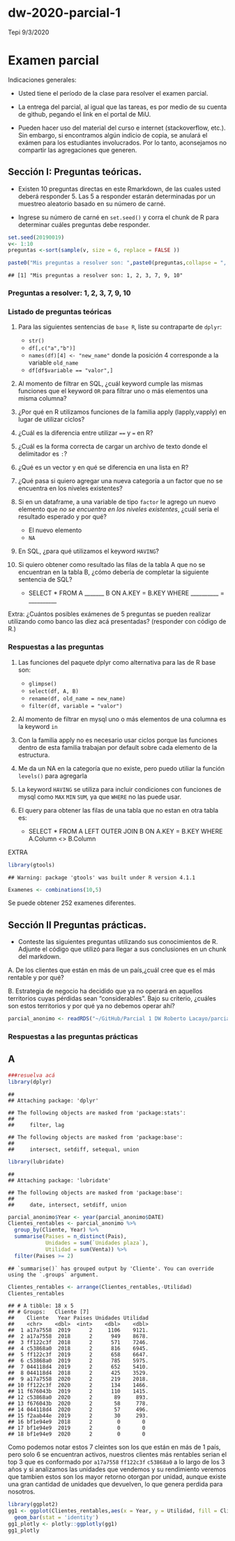 dw-2020-parcial-1
================
Tepi
9/3/2020

# Examen parcial

Indicaciones generales:

-   Usted tiene el período de la clase para resolver el examen parcial.

-   La entrega del parcial, al igual que las tareas, es por medio de su
    cuenta de github, pegando el link en el portal de MiU.

-   Pueden hacer uso del material del curso e internet (stackoverflow,
    etc.). Sin embargo, si encontramos algún indicio de copia, se
    anulará el exámen para los estudiantes involucrados. Por lo tanto,
    aconsejamos no compartir las agregaciones que generen.

## Sección I: Preguntas teóricas.

-   Existen 10 preguntas directas en este Rmarkdown, de las cuales usted
    deberá responder 5. Las 5 a responder estarán determinadas por un
    muestreo aleatorio basado en su número de carné.

-   Ingrese su número de carné en `set.seed()` y corra el chunk de R
    para determinar cuáles preguntas debe responder.

``` r
set.seed(20190019) 
v<- 1:10
preguntas <-sort(sample(v, size = 6, replace = FALSE ))

paste0("Mis preguntas a resolver son: ",paste0(preguntas,collapse = ", "))
```

    ## [1] "Mis preguntas a resolver son: 1, 2, 3, 7, 9, 10"

### Preguntas a resolver: 1, 2, 3, 7, 9, 10

### Listado de preguntas teóricas

1.  Para las siguientes sentencias de `base R`, liste su contraparte de
    `dplyr`:

    -   `str()`
    -   `df[,c("a","b")]`
    -   `names(df)[4] <- "new_name"` donde la posición 4 corresponde a
        la variable `old_name`
    -   `df[df$variable == "valor",]`

2.  Al momento de filtrar en SQL, ¿cuál keyword cumple las mismas
    funciones que el keyword `OR` para filtrar uno o más elementos una
    misma columna?

3.  ¿Por qué en R utilizamos funciones de la familia apply
    (lapply,vapply) en lugar de utilizar ciclos?

4.  ¿Cuál es la diferencia entre utilizar `==` y `=` en R?

5.  ¿Cuál es la forma correcta de cargar un archivo de texto donde el
    delimitador es `:`?

6.  ¿Qué es un vector y en qué se diferencia en una lista en R?

7.  ¿Qué pasa si quiero agregar una nueva categoría a un factor que no
    se encuentra en los niveles existentes?

8.  Si en un dataframe, a una variable de tipo `factor` le agrego un
    nuevo elemento que *no se encuentra en los niveles existentes*,
    ¿cuál sería el resultado esperado y por qué?

    -   El nuevo elemento
    -   `NA`

9.  En SQL, ¿para qué utilizamos el keyword `HAVING`?

10. Si quiero obtener como resultado las filas de la tabla A que no se
    encuentran en la tabla B, ¿cómo debería de completar la siguiente
    sentencia de SQL?

    -   SELECT \* FROM A \_\_\_\_\_\_\_ B ON A.KEY = B.KEY WHERE
        \_\_\_\_\_\_\_\_\_\_ = \_\_\_\_\_\_\_\_\_\_

Extra: ¿Cuántos posibles exámenes de 5 preguntas se pueden realizar
utilizando como banco las diez acá presentadas? (responder con código de
R.)

### Respuestas a las preguntas

1.  Las funciones del paquete dplyr como alternativa para las de R base
    son:

    -   `glimpse()`
    -   `select(df, A, B)`
    -   `rename(df, old_name = new_name)`
    -   `filter(df, variable = "valor")`

2.  Al momento de filtrar en mysql uno o más elementos de una columna es
    la keyword `in`

3.  Con la familia apply no es necesario usar ciclos porque las
    funciones dentro de esta familia trabajan por default sobre cada
    elemento de la estructura.

4.  Me da un NA en la categoría que no existe, pero puedo utiliar la
    función `levels()` para agregarla

5.  La keyword `HAVING` se utiliza para incluir condiciones con
    funciones de mysql como `MAX` `MIN` `SUM`, ya que `WHERE` no las
    puede usar.

6.  El query para obtener las filas de una tabla que no estan en otra
    tabla es:

    -   SELECT \* FROM A LEFT OUTER JOIN B ON A.KEY = B.KEY WHERE
        A.Column &lt;&gt; B.Column

EXTRA

``` r
library(gtools)
```

    ## Warning: package 'gtools' was built under R version 4.1.1

``` r
Examenes <- combinations(10,5)
```

Se puede obtener 252 examenes diferentes.

## Sección II Preguntas prácticas.

-   Conteste las siguientes preguntas utilizando sus conocimientos de R.
    Adjunte el código que utilizó para llegar a sus conclusiones en un
    chunk del markdown.

A. De los clientes que están en más de un país,¿cuál cree que es el más
rentable y por qué?

B. Estrategia de negocio ha decidido que ya no operará en aquellos
territorios cuyas pérdidas sean “considerables”. Bajo su criterio,
¿cuáles son estos territorios y por qué ya no debemos operar ahí?

``` r
parcial_anonimo <- readRDS("~/GitHub/Parcial 1 DW Roberto Lacayo/parcial_anonimo.rds")
```

### Respuestas a las preguntas prácticas

## A

``` r
###resuelva acá
library(dplyr)
```

    ## 
    ## Attaching package: 'dplyr'

    ## The following objects are masked from 'package:stats':
    ## 
    ##     filter, lag

    ## The following objects are masked from 'package:base':
    ## 
    ##     intersect, setdiff, setequal, union

``` r
library(lubridate)
```

    ## 
    ## Attaching package: 'lubridate'

    ## The following objects are masked from 'package:base':
    ## 
    ##     date, intersect, setdiff, union

``` r
parcial_anonimo$Year <- year(parcial_anonimo$DATE)
Clientes_rentables <- parcial_anonimo %>% 
  group_by(Cliente, Year) %>%
  summarise(Paises = n_distinct(Pais),
            Unidades = sum(`Unidades plaza`),
            Utilidad = sum(Venta)) %>% 
  filter(Paises >= 2)
```

    ## `summarise()` has grouped output by 'Cliente'. You can override using the `.groups` argument.

``` r
Clientes_rentables <- arrange(Clientes_rentables,-Utilidad)
Clientes_rentables
```

    ## # A tibble: 18 x 5
    ## # Groups:   Cliente [7]
    ##    Cliente   Year Paises Unidades Utilidad
    ##    <chr>    <dbl>  <int>    <dbl>    <dbl>
    ##  1 a17a7558  2019      2     1106    9121.
    ##  2 a17a7558  2018      2      949    8678.
    ##  3 ff122c3f  2018      2      571    7246.
    ##  4 c53868a0  2018      2      816    6945.
    ##  5 ff122c3f  2019      2      658    6647.
    ##  6 c53868a0  2019      2      785    5975.
    ##  7 044118d4  2019      2      652    5410.
    ##  8 044118d4  2018      2      425    3529.
    ##  9 a17a7558  2020      2      219    2018.
    ## 10 ff122c3f  2020      2      134    1466.
    ## 11 f676043b  2019      2      110    1415.
    ## 12 c53868a0  2020      2       89     893.
    ## 13 f676043b  2020      2       58     778.
    ## 14 044118d4  2020      2       57     496.
    ## 15 f2aab44e  2019      2       30     293.
    ## 16 bf1e94e9  2018      2        0       0 
    ## 17 bf1e94e9  2019      2        0       0 
    ## 18 bf1e94e9  2020      2        0       0

Como podemos notar estos 7 cleintes son los que están en más de 1 país,
pero solo 6 se encuentran activos, nuestros clientes más rentables
serian el top 3 que es conformado por `a17a7558` `ff122c3f` `c53868a0` a
lo largo de los 3 años y si analizamos las unidades que vendemos y su
rendimiento veremos que tambien estos son los mayor retorno otorgan por
unidad, aunque existe una gran cantidad de unidades que devuelven, lo
que genera perdida para nosotros.

``` r
library(ggplot2)
gg1 <- ggplot(Clientes_rentables,aes(x = Year, y = Utilidad, fill = Cliente))+
  geom_bar(stat = 'identity')
gg1_plotly <- plotly::ggplotly(gg1)
gg1_plotly
```

<div id="htmlwidget-72ea22016d065a167ab3" style="width:672px;height:480px;" class="plotly html-widget"></div>
<script type="application/json" data-for="htmlwidget-72ea22016d065a167ab3">{"x":{"data":[{"orientation":"v","width":[0.900000000000091,0.900000000000091,0.900000000000091],"base":[23450.25,22869.16,5154.75],"x":[2019,2018,2020],"y":[5410.39,3529.45,496.4],"text":["Year: 2019<br />Utilidad: 5410.39<br />Cliente: 044118d4","Year: 2018<br />Utilidad: 3529.45<br />Cliente: 044118d4","Year: 2020<br />Utilidad:  496.40<br />Cliente: 044118d4"],"type":"bar","marker":{"autocolorscale":false,"color":"rgba(248,118,109,1)","line":{"width":1.88976377952756,"color":"transparent"}},"name":"044118d4","legendgroup":"044118d4","showlegend":true,"xaxis":"x","yaxis":"y","hoverinfo":"text","frame":null},{"orientation":"v","width":[0.900000000000091,0.900000000000091,0.900000000000091],"base":[14329,14191.02,3136.44],"x":[2019,2018,2020],"y":[9121.25,8678.14,2018.31],"text":["Year: 2019<br />Utilidad: 9121.25<br />Cliente: a17a7558","Year: 2018<br />Utilidad: 8678.14<br />Cliente: a17a7558","Year: 2020<br />Utilidad: 2018.31<br />Cliente: a17a7558"],"type":"bar","marker":{"autocolorscale":false,"color":"rgba(196,154,0,1)","line":{"width":1.88976377952756,"color":"transparent"}},"name":"a17a7558","legendgroup":"a17a7558","showlegend":true,"xaxis":"x","yaxis":"y","hoverinfo":"text","frame":null},{"orientation":"v","width":[0.900000000000091,0.900000000000091,0.900000000000091],"base":[14191.02,14329,3136.44],"x":[2018,2019,2020],"y":[0,0,0],"text":["Year: 2018<br />Utilidad:    0.00<br />Cliente: bf1e94e9","Year: 2019<br />Utilidad:    0.00<br />Cliente: bf1e94e9","Year: 2020<br />Utilidad:    0.00<br />Cliente: bf1e94e9"],"type":"bar","marker":{"autocolorscale":false,"color":"rgba(83,180,0,1)","line":{"width":1.88976377952756,"color":"transparent"}},"name":"bf1e94e9","legendgroup":"bf1e94e9","showlegend":true,"xaxis":"x","yaxis":"y","hoverinfo":"text","frame":null},{"orientation":"v","width":[0.900000000000091,0.900000000000091,0.900000000000091],"base":[7245.98,8353.69,2243.92],"x":[2018,2019,2020],"y":[6945.04,5975.31,892.52],"text":["Year: 2018<br />Utilidad: 6945.04<br />Cliente: c53868a0","Year: 2019<br />Utilidad: 5975.31<br />Cliente: c53868a0","Year: 2020<br />Utilidad:  892.52<br />Cliente: c53868a0"],"type":"bar","marker":{"autocolorscale":false,"color":"rgba(0,192,148,1)","line":{"width":1.88976377952756,"color":"transparent"}},"name":"c53868a0","legendgroup":"c53868a0","showlegend":true,"xaxis":"x","yaxis":"y","hoverinfo":"text","frame":null},{"orientation":"v","width":0.900000000000091,"base":8061.08,"x":[2019],"y":[292.610000000001],"text":"Year: 2019<br />Utilidad:  292.61<br />Cliente: f2aab44e","type":"bar","marker":{"autocolorscale":false,"color":"rgba(0,182,235,1)","line":{"width":1.88976377952756,"color":"transparent"}},"name":"f2aab44e","legendgroup":"f2aab44e","showlegend":true,"xaxis":"x","yaxis":"y","hoverinfo":"text","frame":null},{"orientation":"v","width":[0.900000000000091,0.900000000000091],"base":[6646.51,1466.05],"x":[2019,2020],"y":[1414.57,777.87],"text":["Year: 2019<br />Utilidad: 1414.57<br />Cliente: f676043b","Year: 2020<br />Utilidad:  777.87<br />Cliente: f676043b"],"type":"bar","marker":{"autocolorscale":false,"color":"rgba(165,138,255,1)","line":{"width":1.88976377952756,"color":"transparent"}},"name":"f676043b","legendgroup":"f676043b","showlegend":true,"xaxis":"x","yaxis":"y","hoverinfo":"text","frame":null},{"orientation":"v","width":[0.900000000000091,0.900000000000091,0.900000000000091],"base":[0,0,0],"x":[2018,2019,2020],"y":[7245.98,6646.51,1466.05],"text":["Year: 2018<br />Utilidad: 7245.98<br />Cliente: ff122c3f","Year: 2019<br />Utilidad: 6646.51<br />Cliente: ff122c3f","Year: 2020<br />Utilidad: 1466.05<br />Cliente: ff122c3f"],"type":"bar","marker":{"autocolorscale":false,"color":"rgba(251,97,215,1)","line":{"width":1.88976377952756,"color":"transparent"}},"name":"ff122c3f","legendgroup":"ff122c3f","showlegend":true,"xaxis":"x","yaxis":"y","hoverinfo":"text","frame":null}],"layout":{"margin":{"t":26.2283105022831,"r":7.30593607305936,"b":40.1826484018265,"l":54.7945205479452},"plot_bgcolor":"rgba(235,235,235,1)","paper_bgcolor":"rgba(255,255,255,1)","font":{"color":"rgba(0,0,0,1)","family":"","size":14.6118721461187},"xaxis":{"domain":[0,1],"automargin":true,"type":"linear","autorange":false,"range":[2017.405,2020.595],"tickmode":"array","ticktext":["2018","2019","2020"],"tickvals":[2018,2019,2020],"categoryorder":"array","categoryarray":["2018","2019","2020"],"nticks":null,"ticks":"outside","tickcolor":"rgba(51,51,51,1)","ticklen":3.65296803652968,"tickwidth":0.66417600664176,"showticklabels":true,"tickfont":{"color":"rgba(77,77,77,1)","family":"","size":11.689497716895},"tickangle":-0,"showline":false,"linecolor":null,"linewidth":0,"showgrid":true,"gridcolor":"rgba(255,255,255,1)","gridwidth":0.66417600664176,"zeroline":false,"anchor":"y","title":{"text":"Year","font":{"color":"rgba(0,0,0,1)","family":"","size":14.6118721461187}},"hoverformat":".2f"},"yaxis":{"domain":[0,1],"automargin":true,"type":"linear","autorange":false,"range":[-1443.032,30303.672],"tickmode":"array","ticktext":["0","10000","20000","30000"],"tickvals":[0,10000,20000,30000],"categoryorder":"array","categoryarray":["0","10000","20000","30000"],"nticks":null,"ticks":"outside","tickcolor":"rgba(51,51,51,1)","ticklen":3.65296803652968,"tickwidth":0.66417600664176,"showticklabels":true,"tickfont":{"color":"rgba(77,77,77,1)","family":"","size":11.689497716895},"tickangle":-0,"showline":false,"linecolor":null,"linewidth":0,"showgrid":true,"gridcolor":"rgba(255,255,255,1)","gridwidth":0.66417600664176,"zeroline":false,"anchor":"x","title":{"text":"Utilidad","font":{"color":"rgba(0,0,0,1)","family":"","size":14.6118721461187}},"hoverformat":".2f"},"shapes":[{"type":"rect","fillcolor":null,"line":{"color":null,"width":0,"linetype":[]},"yref":"paper","xref":"paper","x0":0,"x1":1,"y0":0,"y1":1}],"showlegend":true,"legend":{"bgcolor":"rgba(255,255,255,1)","bordercolor":"transparent","borderwidth":1.88976377952756,"font":{"color":"rgba(0,0,0,1)","family":"","size":11.689497716895},"y":0.93503937007874},"annotations":[{"text":"Cliente","x":1.02,"y":1,"showarrow":false,"ax":0,"ay":0,"font":{"color":"rgba(0,0,0,1)","family":"","size":14.6118721461187},"xref":"paper","yref":"paper","textangle":-0,"xanchor":"left","yanchor":"bottom","legendTitle":true}],"hovermode":"closest","barmode":"relative"},"config":{"doubleClick":"reset","showSendToCloud":false},"source":"A","attrs":{"34b4728559d9":{"x":{},"y":{},"fill":{},"type":"bar"}},"cur_data":"34b4728559d9","visdat":{"34b4728559d9":["function (y) ","x"]},"highlight":{"on":"plotly_click","persistent":false,"dynamic":false,"selectize":false,"opacityDim":0.2,"selected":{"opacity":1},"debounce":0},"shinyEvents":["plotly_hover","plotly_click","plotly_selected","plotly_relayout","plotly_brushed","plotly_brushing","plotly_clickannotation","plotly_doubleclick","plotly_deselect","plotly_afterplot","plotly_sunburstclick"],"base_url":"https://plot.ly"},"evals":[],"jsHooks":[]}</script>

## B

``` r
###resuelva acá

Territorio <- parcial_anonimo %>% 
  group_by(Territorio, Cliente) %>%
  summarise(Venta = sum(Venta)) %>% 
  filter(Venta <= -1)
```

    ## `summarise()` has grouped output by 'Territorio'. You can override using the `.groups` argument.

Podemos Notar que estos 15 territorios representan perdidas para la
empresa, por lo que deberiamos dejarlos.

``` r
library(ggplot2)
gg2 <- ggplot(Territorio,aes(Venta, fill = Territorio))+
  geom_bar()
gg2_plotly <- plotly::ggplotly(gg2)
gg2_plotly
```

<div id="htmlwidget-6703db2ab6d8f6b3aa5c" style="width:672px;height:480px;" class="plotly html-widget"></div>
<script type="application/json" data-for="htmlwidget-6703db2ab6d8f6b3aa5c">{"x":{"data":[{"orientation":"v","width":0.423000000000002,"base":0,"x":[-33.56],"y":[1],"text":"count: 1<br />Venta:  -33.56<br />Territorio: 0320288f","type":"bar","marker":{"autocolorscale":false,"color":"rgba(248,118,109,1)","line":{"width":1.88976377952756,"color":"transparent"}},"name":"0320288f","legendgroup":"0320288f","showlegend":true,"xaxis":"x","yaxis":"y","hoverinfo":"text","frame":null},{"orientation":"v","width":0.423000000000002,"base":0,"x":[-62.93],"y":[1],"text":"count: 1<br />Venta:  -62.93<br />Territorio: 0bbe6418","type":"bar","marker":{"autocolorscale":false,"color":"rgba(230,134,19,1)","line":{"width":1.88976377952756,"color":"transparent"}},"name":"0bbe6418","legendgroup":"0bbe6418","showlegend":true,"xaxis":"x","yaxis":"y","hoverinfo":"text","frame":null},{"orientation":"v","width":0.423000000000002,"base":0,"x":[-28.3],"y":[1],"text":"count: 1<br />Venta:  -28.30<br />Territorio: 1d407777","type":"bar","marker":{"autocolorscale":false,"color":"rgba(205,150,0,1)","line":{"width":1.88976377952756,"color":"transparent"}},"name":"1d407777","legendgroup":"1d407777","showlegend":true,"xaxis":"x","yaxis":"y","hoverinfo":"text","frame":null},{"orientation":"v","width":0.423000000000002,"base":0,"x":[-51.66],"y":[1],"text":"count: 1<br />Venta:  -51.66<br />Territorio: 2e4c5a7c","type":"bar","marker":{"autocolorscale":false,"color":"rgba(171,163,0,1)","line":{"width":1.88976377952756,"color":"transparent"}},"name":"2e4c5a7c","legendgroup":"2e4c5a7c","showlegend":true,"xaxis":"x","yaxis":"y","hoverinfo":"text","frame":null},{"orientation":"v","width":0.423000000000002,"base":0,"x":[-8.72],"y":[1],"text":"count: 1<br />Venta:   -8.72<br />Territorio: 3cae948b","type":"bar","marker":{"autocolorscale":false,"color":"rgba(124,174,0,1)","line":{"width":1.88976377952756,"color":"transparent"}},"name":"3cae948b","legendgroup":"3cae948b","showlegend":true,"xaxis":"x","yaxis":"y","hoverinfo":"text","frame":null},{"orientation":"v","width":0.423000000000002,"base":0,"x":[-12.5],"y":[1],"text":"count: 1<br />Venta:  -12.50<br />Territorio: 67696f68","type":"bar","marker":{"autocolorscale":false,"color":"rgba(12,183,2,1)","line":{"width":1.88976377952756,"color":"transparent"}},"name":"67696f68","legendgroup":"67696f68","showlegend":true,"xaxis":"x","yaxis":"y","hoverinfo":"text","frame":null},{"orientation":"v","width":[0.423000000000002,0.423000000000002],"base":[0,0],"x":[-133.73,-20.39],"y":[1,1],"text":"count: 1<br />Venta:      NA<br />Territorio: 67e9cc18","type":"bar","marker":{"autocolorscale":false,"color":"rgba(0,190,103,1)","line":{"width":1.88976377952756,"color":"transparent"}},"name":"67e9cc18","legendgroup":"67e9cc18","showlegend":true,"xaxis":"x","yaxis":"y","hoverinfo":"text","frame":null},{"orientation":"v","width":0.423000000000002,"base":0,"x":[-26.55],"y":[1],"text":"count: 1<br />Venta:  -26.55<br />Territorio: 6837187c","type":"bar","marker":{"autocolorscale":false,"color":"rgba(0,193,154,1)","line":{"width":1.88976377952756,"color":"transparent"}},"name":"6837187c","legendgroup":"6837187c","showlegend":true,"xaxis":"x","yaxis":"y","hoverinfo":"text","frame":null},{"orientation":"v","width":0.423000000000002,"base":0,"x":[-117.6],"y":[1],"text":"count: 1<br />Venta: -117.60<br />Territorio: 7b674f31","type":"bar","marker":{"autocolorscale":false,"color":"rgba(0,191,196,1)","line":{"width":1.88976377952756,"color":"transparent"}},"name":"7b674f31","legendgroup":"7b674f31","showlegend":true,"xaxis":"x","yaxis":"y","hoverinfo":"text","frame":null},{"orientation":"v","width":0.423000000000002,"base":1,"x":[-31.78],"y":[1],"text":"count: 1<br />Venta:  -31.78<br />Territorio: 9d9f2da6","type":"bar","marker":{"autocolorscale":false,"color":"rgba(0,184,231,1)","line":{"width":1.88976377952756,"color":"transparent"}},"name":"9d9f2da6","legendgroup":"9d9f2da6","showlegend":true,"xaxis":"x","yaxis":"y","hoverinfo":"text","frame":null},{"orientation":"v","width":0.423000000000002,"base":0,"x":[-9.97],"y":[1],"text":"count: 1<br />Venta:   -9.97<br />Territorio: bc8e06ed","type":"bar","marker":{"autocolorscale":false,"color":"rgba(0,169,255,1)","line":{"width":1.88976377952756,"color":"transparent"}},"name":"bc8e06ed","legendgroup":"bc8e06ed","showlegend":true,"xaxis":"x","yaxis":"y","hoverinfo":"text","frame":null},{"orientation":"v","width":[0.423000000000002,0.423000000000002],"base":[0,0],"x":[-56.7,-8.25],"y":[1,1],"text":"count: 1<br />Venta:      NA<br />Territorio: bf1e94e9","type":"bar","marker":{"autocolorscale":false,"color":"rgba(132,148,255,1)","line":{"width":1.88976377952756,"color":"transparent"}},"name":"bf1e94e9","legendgroup":"bf1e94e9","showlegend":true,"xaxis":"x","yaxis":"y","hoverinfo":"text","frame":null},{"orientation":"v","width":0.423000000000002,"base":0,"x":[-87.2],"y":[1],"text":"count: 1<br />Venta:  -87.20<br />Territorio: d43e8f6a","type":"bar","marker":{"autocolorscale":false,"color":"rgba(199,124,255,1)","line":{"width":1.88976377952756,"color":"transparent"}},"name":"d43e8f6a","legendgroup":"d43e8f6a","showlegend":true,"xaxis":"x","yaxis":"y","hoverinfo":"text","frame":null},{"orientation":"v","width":0.423000000000002,"base":0,"x":[-31.78],"y":[1],"text":"count: 1<br />Venta:  -31.78<br />Territorio: d7254672","type":"bar","marker":{"autocolorscale":false,"color":"rgba(237,104,237,1)","line":{"width":1.88976377952756,"color":"transparent"}},"name":"d7254672","legendgroup":"d7254672","showlegend":true,"xaxis":"x","yaxis":"y","hoverinfo":"text","frame":null},{"orientation":"v","width":[0.423000000000002,0.423000000000002,0.423000000000002,0.423],"base":[0,0,0,0],"x":[-27.73,-25.18,-21.66,-6.18],"y":[1,1,1,1],"text":"count: 1<br />Venta:      NA<br />Territorio: f7dfc635","type":"bar","marker":{"autocolorscale":false,"color":"rgba(255,97,204,1)","line":{"width":1.88976377952756,"color":"transparent"}},"name":"f7dfc635","legendgroup":"f7dfc635","showlegend":true,"xaxis":"x","yaxis":"y","hoverinfo":"text","frame":null},{"orientation":"v","width":[0.423000000000002,0.423000000000002,0.423000000000002],"base":[0,0,0],"x":[-71.91,-64.14,-22.21],"y":[1,1,1],"text":"count: 1<br />Venta:      NA<br />Territorio: fed6647d","type":"bar","marker":{"autocolorscale":false,"color":"rgba(255,104,161,1)","line":{"width":1.88976377952756,"color":"transparent"}},"name":"fed6647d","legendgroup":"fed6647d","showlegend":true,"xaxis":"x","yaxis":"y","hoverinfo":"text","frame":null}],"layout":{"margin":{"t":26.2283105022831,"r":7.30593607305936,"b":40.1826484018265,"l":43.1050228310502},"plot_bgcolor":"rgba(235,235,235,1)","paper_bgcolor":"rgba(255,255,255,1)","font":{"color":"rgba(0,0,0,1)","family":"","size":14.6118721461187},"xaxis":{"domain":[0,1],"automargin":true,"type":"linear","autorange":false,"range":[-140.34015,0.430150000000001],"tickmode":"array","ticktext":["-100","-50","0"],"tickvals":[-100,-50,0],"categoryorder":"array","categoryarray":["-100","-50","0"],"nticks":null,"ticks":"outside","tickcolor":"rgba(51,51,51,1)","ticklen":3.65296803652968,"tickwidth":0.66417600664176,"showticklabels":true,"tickfont":{"color":"rgba(77,77,77,1)","family":"","size":11.689497716895},"tickangle":-0,"showline":false,"linecolor":null,"linewidth":0,"showgrid":true,"gridcolor":"rgba(255,255,255,1)","gridwidth":0.66417600664176,"zeroline":false,"anchor":"y","title":{"text":"Venta","font":{"color":"rgba(0,0,0,1)","family":"","size":14.6118721461187}},"hoverformat":".2f"},"yaxis":{"domain":[0,1],"automargin":true,"type":"linear","autorange":false,"range":[-0.1,2.1],"tickmode":"array","ticktext":["0.0","0.5","1.0","1.5","2.0"],"tickvals":[0,0.5,1,1.5,2],"categoryorder":"array","categoryarray":["0.0","0.5","1.0","1.5","2.0"],"nticks":null,"ticks":"outside","tickcolor":"rgba(51,51,51,1)","ticklen":3.65296803652968,"tickwidth":0.66417600664176,"showticklabels":true,"tickfont":{"color":"rgba(77,77,77,1)","family":"","size":11.689497716895},"tickangle":-0,"showline":false,"linecolor":null,"linewidth":0,"showgrid":true,"gridcolor":"rgba(255,255,255,1)","gridwidth":0.66417600664176,"zeroline":false,"anchor":"x","title":{"text":"count","font":{"color":"rgba(0,0,0,1)","family":"","size":14.6118721461187}},"hoverformat":".2f"},"shapes":[{"type":"rect","fillcolor":null,"line":{"color":null,"width":0,"linetype":[]},"yref":"paper","xref":"paper","x0":0,"x1":1,"y0":0,"y1":1}],"showlegend":true,"legend":{"bgcolor":"rgba(255,255,255,1)","bordercolor":"transparent","borderwidth":1.88976377952756,"font":{"color":"rgba(0,0,0,1)","family":"","size":11.689497716895},"y":0.93503937007874},"annotations":[{"text":"Territorio","x":1.02,"y":1,"showarrow":false,"ax":0,"ay":0,"font":{"color":"rgba(0,0,0,1)","family":"","size":14.6118721461187},"xref":"paper","yref":"paper","textangle":-0,"xanchor":"left","yanchor":"bottom","legendTitle":true}],"hovermode":"closest","barmode":"relative"},"config":{"doubleClick":"reset","showSendToCloud":false},"source":"A","attrs":{"34b422516476":{"x":{},"fill":{},"type":"bar"}},"cur_data":"34b422516476","visdat":{"34b422516476":["function (y) ","x"]},"highlight":{"on":"plotly_click","persistent":false,"dynamic":false,"selectize":false,"opacityDim":0.2,"selected":{"opacity":1},"debounce":0},"shinyEvents":["plotly_hover","plotly_click","plotly_selected","plotly_relayout","plotly_brushed","plotly_brushing","plotly_clickannotation","plotly_doubleclick","plotly_deselect","plotly_afterplot","plotly_sunburstclick"],"base_url":"https://plot.ly"},"evals":[],"jsHooks":[]}</script>
